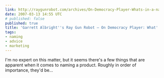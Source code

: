 ```yaml
---
link: http://raygunrobot.com/archives/On-Democracy-Player-Whats-in-a-name
date: 2007-03-13 14:55 UTC
# published: false
published: true
title: 'Garrett Albright''s Ray Gun Robot — On Democracy Player: What''s in a name?'
tags:
- naming
- advice
- marketing
---
```


I'm no expert on this matter, but it seems there's a few things that are apparent when it comes to naming a product. Roughly in order of importance, they'd be…

